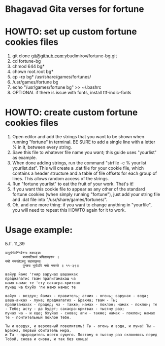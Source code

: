 # Bhagavad Gita verses for fortune

# HOWTO: set up custom fortune cookies files
1. git clone git@github.com:ybudimirov/fortune-bg.git
2. cd fortune-bg
3. chmod 644 bg*
4. chown root.root bg*
5. cp -rp bg* /usr/share/games/fortunes/
6. /usr/games/fortune bg
7. echo "/usr/games/fortune bg" >> ~/.bashrc
7. OPTIONAL if there is issue with fonts, install ttf-indic-fonts

# HOWTO: create custom fortune cookies files
1. Open editor and add the strings that you want to be shown when running "fortune" in terminal. 
BE SURE to add a single line with a letter % in it, between every string.
2. Save this file to whatever file name you want; this guide uses "yourlist" as example.
3. When done adding strings, run the command "strfile -c % yourlist yourlist.dat". 
This will create a .dat file for your cookie file, which contains a header structure and a table of file offsets for each group of lines. This allows random access of the strings.
4. Run "fortune yourlist" to eat the fruit of your work. That's it! 
5. If you want this cookie file to appear as any other of the standard fortune cookies (when simply running "fortune"), just add your string file and .dat file into "/usr/share/games/fortunes/".
6. Oh, and one more thing: if you want to change anything in "yourfile", you will need to repeat this HOWTO again for it to work.

# Usage example:

Б.Г. 11_39
    
    वायुर्यमोऽग्निर्वरुणः शशाङ्कः
            प्रजापतिस्त्वं प्रपितामहश्च ।
    नमो नमस्तेऽस्तु सहस्रकृत्वः
            पुनश्च भूयोऽपि नमो नमस्ते ॥ ११-३९॥
    
    вайур йамо 'гнир варунах шашанках 
    праджапатис твам прапитамахаш ча 
    намо намас те 'сту сахасра-критвах 
    пунаш ча бхуйо 'пи намо намас те 
    
    вайух - воздух; йамах - правитель; агних - огонь; варунах - вода; шаша-анках - луна; праджапатих - Брахма; твам - Ты; 
    прапитамахах - прадед; ча - также; намах - поклон; намах - поклон; те - Тебе; асту - да будет; сахасра-критвах - тысячу раз; 
    пунах ча - и еще; бхуйах - снова; апи - также; намах - поклон; намах те - почтительный поклон Тебе.
    
    Ты и воздух, и верховный повелитель! Ты - огонь и вода, и луна! Ты - Брахма, первый обитатель мира, 
    и Ты - прародитель всего сущего. Поэтому я тысячу раз склоняюсь перед Тобой, снова и снова, и так без конца!
